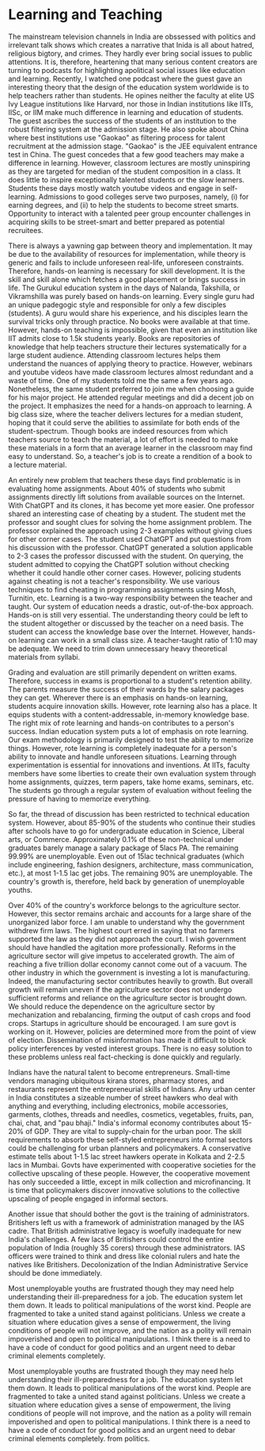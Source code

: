 # Learning and Teaching

The mainstream television channels in India are obssessed with politics and irrelevant talk shows which creates a narrative that
Inida is all about hatred, religious bigtory, and crimes. They hardly ever bring social issues to public attentions. It is, 
therefore, heartening that many serious content creators are turning to podcasts for highlighting apolitical social issues like 
education and learning. Recently, I watched one podcast where the guest gave an interesting theory that the design of the 
education system worldwide is to help teachers rather than students. He opines 
neither the faculty at elite US Ivy League institutions like Harvard, nor those in Indian institutions like IITs, IISc, or IIM 
make much difference in learning and education of students. The guest ascribes the success of the students of an institution to 
the robust filtering system at the admission stage. He also spoke about China where best institutions 
use "Gaokao" as filtering process for talent recruitment at the admission stage. "Gaokao" is the JEE equivalent entrance test
in China. The guest concedes that a few good teachers may make a difference in learning. However, classroom lectures are mostly
uninspiring as they are targeted for median of the student composition in a class. It does little to inspire exceptionally
talented students or the slow learners. Students these days mostly watch youtube videos and engage in self-learning. Admissions
to good colleges serve two purposes, namely, (i) for earning degrees, and (ii) to help the students to become street smarts. 
Opportunity to interact with a talented peer group encounter challenges in acquiring skills to be street-smart and 
better prepared as potential recruitees. 

There is always a yawning gap between theory and implementation. It may be due to the availability of resources for 
implementation, while theory is generic and fails to include unforeseen real-life, unforeseen constraints. Therefore, 
hands-on learning is necessary for skill development. It is the skill and skill alone which 
fetches a good placement or brings success in life. The Gurukul education system in the days of Nalanda, Takshilla, or 
Vikramshilla was purely based on hands-on learning.  Every single guru had an unique padegogic style
and responsible for only a few disciples (students). A guru would share his experience, and his disciples 
learn the survival tricks only through practice. No books were available at that time. However, hands-on teaching is
impossible, given that even an institution like IIT admits close to 1.5k students yearly. Books are repositories of knowledge 
that help teachers structure their lectures systematically for a large student audience. 
Attending classroom lectures helps them understand the nuances of applying theory to practice. However, 
webinars and youtube videos have made classroom lectures almost redundant and a waste of time. One of my students told
me the same a few years ago. Nonetheless, the same student preferred to join me when 
choosing a guide for his major project. He attended regular meetings and did a decent 
job on the project. It emphasizes the need for a hands-on approach to learning. A big class size, where the teacher delivers 
lectures for a median student, hoping that it could serve the abilities to assimilate for both ends of the student-spectrum. 
Though books are indeed resources from which teachers source to teach the material, a lot of effort is needed 
to make these materials in a form that an average learner in the classroom may find easy to understand. So, a teacher's
job is to create a rendition of a book to a lecture material. 

An entirely new problem that teachers these days find problematic is in evaluating home assignments. About 40% of students 
who submit assignments directly lift solutions from available sources on the Internet. With ChatGPT and its clones, it has 
become yet more easier. One professor shared an interesting case of cheating by a student. The student met the professor and 
sought clues for solving the home assignment problem. The professor explained the approach using 2-3 examples without giving
clues for other corner cases. The student used ChatGPT and put questions from his discussion
with the professor. ChatGPT generated a solution applicable to 2-3 cases the professor discussed with the
student. On querying, the student admitted to copying the ChatGPT solution without checking whether it could
handle other corner cases. However, policing students against cheating is not a teacher's responsibility. We use
various techniques to find cheating in programming assignments using Mosh, Turnitin, etc. Learning is a two-way 
responsibility between the teacher and taught. Our system of education needs a drastic, out-of-the-box approach. Hands-on is 
still very essential. The understanding theory could be left to the student altogether or discussed by the teacher on a need 
basis. The student can access the knowledge base over the Internet. However, hands-on learning can work in a small class size.
A teacher-taught ratio of 1:10 may be adequate. We need to trim down unnecessary heavy theoretical materials from syllabi.

Grading and evaluation are still primarily dependent on written exams. Therefore, success in exams is proportional to a student's 
retention ability. The parents measure the success of their wards by
the salary packages they can get. Wherever there is an emphasis on hands-on learning, students acquire innovation skills. 
However, rote learning also has a place. It equips students with a content-addressable, in-memory knowledge base. The right mix
of rote learning and hands-on contributes to a person's success. Indian education system puts
a lot of emphasis on rote learning. Our exam methodology is primarily designed to test the ability to memorize things. However,
rote learning is completely inadequate for a person's ability to innovate and handle unforeseen situations. Learning through
experimentation is essential for innovations and inventions. At IITs, faculty members have some liberties to create their
own evaluation system through home assignments, quizzes, term papers, take home exams, seminars, etc. The students 
go through a regular system of evaluation without feeling the pressure of having to memorize everything.

So far, the thread of discussion has been restricted to technical education system. However, about 85-90% of the students
who continue their studies after schools have to go for undergraduate education in Science, Liberal arts, or Commerce. 
Approximately 0.1% of these non-technical under graduates barely manage a salary package of 5lacs PA. The remaining 99.99% 
are unemployable. Even out of 15lac technical graduates (which include engineering, fashion designers, architecture, mass 
communication, etc.), at most 1-1.5 lac get jobs. The remaining 90% are unemployable. The country's growth is, therefore, 
held back by generation of unemployable youths. 

Over 40% of the country's workforce belongs to the agriculture sector. However, this sector remains archaic and accounts for a 
large share of the unorganized labor force. I am unable to understand why the government withdrew firm laws. The highest court 
erred in saying that no farmers supported the law as they did not approach the court. I wish government should have handled 
the agitation more professionally. Reforms in the agriculture sector will give impetus to accelerated growth. The aim of reaching
a five trillion dollar economy cannot come out of a vacuum. The other industry in which the government is investing 
a lot is manufacturing. Indeed, the manufacturing sector contributes heavily to growth. But overall growth will remain
uneven if the agriculture sector does not undergo sufficient reforms and reliance on the agriculture sector is brought down. We 
should reduce the dependence on the agriculture sector by mechanization and rebalancing, firming the output of cash crops and 
food crops. Startups in agriculture should be encouraged. I am sure govt is working on it. However, policies are determined
more from the point of view of election. Dissemination of misinformation  has made it difficult to block policy
interferences by vested interest groups. There is no easy solution to these problems unless real fact-checking is
done quickly and regularly. 

Indians have the natural talent to become entrepreneurs. Small-time vendors managing ubiquitous kirana stores, pharmacy stores, and 
restaurants  represent the entrepreneurial skills of Indians. Any urban center in India constitutes a sizeable number of street 
hawkers who deal with anything and everything, including electronics, mobile accessories, garments, clothes, threads and needles, 
cosmetics, vegetables, fruits, pan, chai, chat, and "pau bhaji." India's informal economy contributes about 15-20% of GDP. They are 
vital to supply-chain for the urban poor. The skill requirements to absorb
these self-styled entrepreneurs into formal sectors could be challenging for urban planners and policymakers. A conservative 
estimate tells about 1-1.5 lac street hawkers operate in Kolkata and 2-2.5 lacs in Mumbai. Govts have experimented with cooperative 
societies for the collective upscaling of these people. However, the cooperative movement has only succeeded a little, except in 
milk collection and microfinancing. It is time that policymakers discover innovative solutions to the collective upscaling of 
people engaged in informal sectors.

Another issue that should bother the govt is the training of administrators. Britishers left us with a framework of administration 
managed by the IAS cadre. That British administrative legacy is woefully inadequate for new India's challenges. A few lacs of 
Britishers could control the entire population of India (roughly 35 corers) through these administrators. IAS officers were 
trained to think and dress like colonial rulers and hate the natives like Britishers. Decolonization of the Indian
Administrative Service should be done immediately.

Most unemployable youths are frustrated though they may need help understanding their ill-preparedness for a job. 
The education system let them down. It leads to political manipulations of the worst kind. People are fragmented to take a 
united stand against politicians. Unless we create a situation where education gives a sense of empowerment, the living 
conditions of people will not improve, and the nation as a polity will remain impoverished and open to political manipulations. 
I think there is a need to have a code of conduct for good politics and an urgent need to debar criminal elements completely. 

Most unemployable youths are frustrated though they may need help understanding their ill-preparedness for a job. 
The education system let them down. It leads to political manipulations of the worst kind. People are fragmented to take a 
united stand against politicians. Unless we create a situation where education gives a sense of empowerment, the living 
conditions of people will not improve, and the nation as a polity will remain impoverished and open to political manipulations. 
I think there is a need to have a code of conduct for good politics and an urgent need to debar criminal elements completely. 
from politics. 
